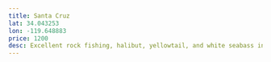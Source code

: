 ```yaml
---
title: Santa Cruz
lat: 34.043253
lon: -119.648883
price: 1200
desc: Excellent rock fishing, halibut, yellowtail, and white seabass in spring. 1.5 hour ride for up to 6 passengers.
---
```

